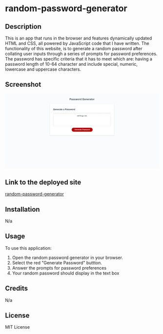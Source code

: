 # random-password-generator

## Description 
This is an app that runs in the browser and features dynamically updated HTML and CSS, all powered by JavaScript code that I have written. The functionality of this website, is to generate a random password after collating user inputs through a series of prompts for password preferences. The password has specific criteria that it has to meet which are: having a password length of 10-64 character and include special, numeric, lowercase and uppercase characters.

## Screenshot
![screenshot of the webpage](./assets/screencapture-file-C-Users-user-Desktop-Advanced-JavaScript-week-5-week5-challenge-random-password-generator-index-html-2023-01-08-11_13_20.png)

## Link to the deployed site 
[random-password-generator](https://natasha-16x.github.io/random-password-generator/)

## Installation 
N/a

## Usage 
To use this application:
1) Open the random password generator in your browser.
2) Select the red "Generate Password" buttton.
3) Answer the prompts for password preferences
4) Your random password should display in the text box

## Credits 
N/a

## License
MIT License
